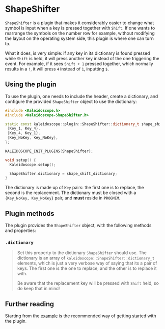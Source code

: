 # ShapeShifter

`ShapeShifter` is a plugin that makes it considerably easier to change what
symbol is input when a key is pressed together with `Shift`. If one wants to
rearrange the symbols on the number row for example, without modifying the
layout on the operating system side, this plugin is where one can turn to.

What it does, is very simple: if any key in its dictionary is found pressed
while `Shift` is held, it will press another key instead of the one triggering
the event. For example, if it sees `Shift + 1` pressed together, which normally
results in a `!`, it will press `4` instead of `1`, inputting `$`.

## Using the plugin

To use the plugin, one needs to include the header, create a dictionary, and
configure the provided `ShapeShifter` object to use the dictionary:

```c++
#include <Kaleidoscope.h>
#include <Kaleidoscope-ShapeShifter.h>

static const kaleidoscope::plugin::ShapeShifter::dictionary_t shape_shift_dictionary[] PROGMEM = {
 {Key_1, Key_4},
 {Key_4, Key_1},
 {Key_NoKey, Key_NoKey},
};

KALEIDOSCOPE_INIT_PLUGINS(ShapeShifter);

void setup() {
  Kaleidoscope.setup();

  ShapeShifter.dictionary = shape_shift_dictionary;
}
```

The dictionary is made up of `Key` pairs: the first one is to replace, the
second is the replacement. The dictionary must be closed with a `{Key_NoKey,
Key_NoKey}` pair, and **must** reside in `PROGMEM`.

## Plugin methods

The plugin provides the `ShapeShifter` object, with the following methods and
properties:

### `.dictionary`

> Set this property to the dictionary `ShapeShifter` should use. The dictionary
> is an array of `kaleidoscope::ShapeShifter::dictionary_t` elements, which is
> just a very verbose way of saying that its a pair of keys. The first one is
> the one to replace, and the other is to replace it with.
>
> Be aware that the replacement key will be pressed with `Shift` held, so do
> keep that in mind!

## Further reading

Starting from the [example][plugin:example] is the recommended way of getting
started with the plugin.

 [plugin:example]: /examples/Keystrokes/ShapeShifter/ShapeShifter.ino
